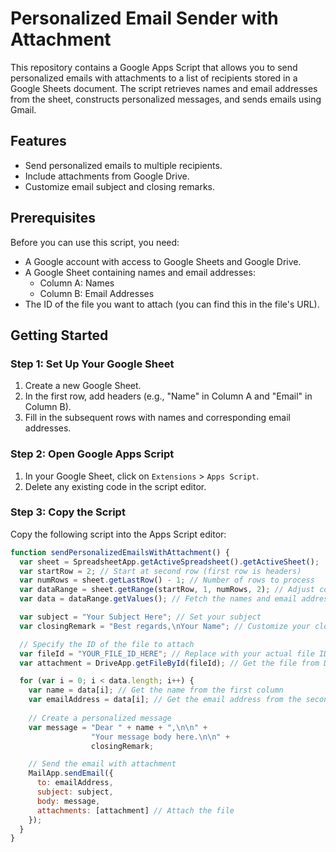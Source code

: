 # Personalized Email Sender with Attachment

This repository contains a Google Apps Script that allows you to send personalized emails with attachments to a list of recipients stored in a Google Sheets document. The script retrieves names and email addresses from the sheet, constructs personalized messages, and sends emails using Gmail.

## Features

- Send personalized emails to multiple recipients.
- Include attachments from Google Drive.
- Customize email subject and closing remarks.

## Prerequisites

Before you can use this script, you need:

- A Google account with access to Google Sheets and Google Drive.
- A Google Sheet containing names and email addresses:
  - Column A: Names
  - Column B: Email Addresses
- The ID of the file you want to attach (you can find this in the file's URL).

## Getting Started

### Step 1: Set Up Your Google Sheet

1. Create a new Google Sheet.
2. In the first row, add headers (e.g., "Name" in Column A and "Email" in Column B).
3. Fill in the subsequent rows with names and corresponding email addresses.

### Step 2: Open Google Apps Script

1. In your Google Sheet, click on `Extensions` > `Apps Script`.
2. Delete any existing code in the script editor.

### Step 3: Copy the Script

Copy the following script into the Apps Script editor:

```javascript
function sendPersonalizedEmailsWithAttachment() {
  var sheet = SpreadsheetApp.getActiveSpreadsheet().getActiveSheet();
  var startRow = 2; // Start at second row (first row is headers)
  var numRows = sheet.getLastRow() - 1; // Number of rows to process
  var dataRange = sheet.getRange(startRow, 1, numRows, 2); // Adjust column number if needed
  var data = dataRange.getValues(); // Fetch the names and email addresses

  var subject = "Your Subject Here"; // Set your subject
  var closingRemark = "Best regards,\nYour Name"; // Customize your closing remark

  // Specify the ID of the file to attach
  var fileId = "YOUR_FILE_ID_HERE"; // Replace with your actual file ID
  var attachment = DriveApp.getFileById(fileId); // Get the file from Drive

  for (var i = 0; i < data.length; i++) {
    var name = data[i]; // Get the name from the first column
    var emailAddress = data[i]; // Get the email address from the second column
    
    // Create a personalized message
    var message = "Dear " + name + ",\n\n" + 
                  "Your message body here.\n\n" + 
                  closingRemark;

    // Send the email with attachment
    MailApp.sendEmail({
      to: emailAddress,
      subject: subject,
      body: message,
      attachments: [attachment] // Attach the file
    });
  }
}
